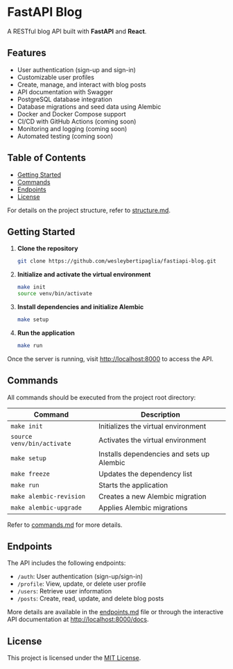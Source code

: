 # FastAPI Blog

A RESTful blog API built with **FastAPI** and **React**.

## Features

* User authentication (sign-up and sign-in)
* Customizable user profiles
* Create, manage, and interact with blog posts
* API documentation with Swagger
* PostgreSQL database integration
* Database migrations and seed data using Alembic
* Docker and Docker Compose support
* CI/CD with GitHub Actions (coming soon)
* Monitoring and logging (coming soon)
* Automated testing (coming soon)

## Table of Contents

* [Getting Started](#getting-started)
* [Commands](#commands)
* [Endpoints](#endpoints)
* [License](#license)

For details on the project structure, refer to [structure.md](/docs/structure.md).

## Getting Started

1. **Clone the repository**

   ```bash
   git clone https://github.com/wesleybertipaglia/fastiapi-blog.git
   ```

2. **Initialize and activate the virtual environment**

   ```bash
   make init
   source venv/bin/activate
   ```

3. **Install dependencies and initialize Alembic**

   ```bash
   make setup
   ```

4. **Run the application**

   ```bash
   make run
   ```

Once the server is running, visit [http://localhost:8000](http://localhost:8000) to access the API.

## Commands

All commands should be executed from the project root directory:

| Command                    | Description                               |
| -------------------------- | ----------------------------------------- |
| `make init`                | Initializes the virtual environment       |
| `source venv/bin/activate` | Activates the virtual environment         |
| `make setup`               | Installs dependencies and sets up Alembic |
| `make freeze`              | Updates the dependency list               |
| `make run`                 | Starts the application                    |
| `make alembic-revision`    | Creates a new Alembic migration           |
| `make alembic-upgrade`     | Applies Alembic migrations                |

Refer to [commands.md](/docs/commands.md) for more details.

## Endpoints

The API includes the following endpoints:

* `/auth`: User authentication (sign-up/sign-in)
* `/profile`: View, update, or delete user profile
* `/users`: Retrieve user information
* `/posts`: Create, read, update, and delete blog posts

More details are available in the [endpoints.md](/docs/endpoints.md) file or through the interactive API documentation at [http://localhost:8000/docs](http://localhost:8000/docs).

## License

This project is licensed under the [MIT License](LICENSE).
